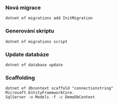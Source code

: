 ### Nová migrace

	dotnet ef migrations add InitMigration

### Generování skriptu

```
dotnet ef migrations script
```

### Update databáze

	dotnet ef database update

### Scaffolding

	dotnet ef dbcontext scaffold "connectionstring" Microsoft.EntityFrameworkCore.  
	SqlServer -o Models -f -c DemoDbContext